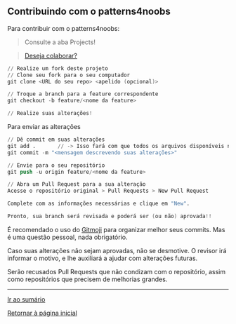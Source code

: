 ## Contribuindo com o patterns4noobs

Para contribuir com o patterns4noobs:

> Consulte a aba Projects!

> [Deseja colaborar?](https://github.com/Ronkiro/patterns4noobs/issues/1)

```s
// Realize um fork deste projeto
// Clone seu fork para o seu computador
git clone <URL do seu repo> <apelido (opcional)>

// Troque a branch para a feature correspondente
git checkout -b feature/<nome da feature>

// Realize suas alterações!
```

Para enviar as alterações

```s
// Dê commit em suas alterações
git add .       // -> Isso fará com que todos os arquivos disponíveis no diretório atual sejam adicionados para commit
git commit -m "<mensagem descrevendo suas alterações>"

// Envie para o seu repositório
git push -u origin feature/<nome da feature>

// Abra um Pull Request para a sua alteração
Acesse o repositório original > Pull Requests > New Pull Request

Complete com as informações necessárias e clique em "New".

Pronto, sua branch será revisada e poderá ser (ou não) aprovada!!
```

É recomendado o uso do [Gitmoji](https://gitmoji.carloscuesta.me/) para organizar melhor seus commits. Mas é uma questão pessoal, nada obrigatório.

Caso suas alterações não sejam aprovadas, não se desmotive. O revisor irá informar o motivo, e lhe auxiliará a ajudar com alterações futuras.

Serão recusados Pull Requests que não condizam com o repositório, assim como repositórios que precisem de melhorias grandes.

---

[Ir ao sumário](SUMMARY.md)

[Retornar à página inicial](README.md)
